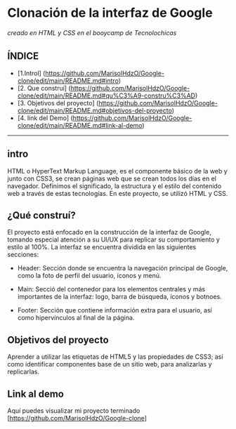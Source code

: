 # Clonación de la interfaz de Google 
###### creado en HTML y CSS en el booycamp de Tecnolochicas 

## ÍNDICE 
* [1.Introl] (https://github.com/MarisolHdzO/Google-clone/edit/main/README.md#intro)
* [2. Que construí] (https://github.com/MarisolHdzO/Google-clone/edit/main/README.md#qu%C3%A9-constru%C3%AD)
* [3. Objetivos del proyecto] (https://github.com/MarisolHdzO/Google-clone/edit/main/README.md#objetivos-del-proyecto)
* [4. link del Demo] (https://github.com/MarisolHdzO/Google-clone/edit/main/README.md#link-al-demo)

***

## intro 
HTML o HyperText Markup Language, es el componente básico de la web y junto con CSS3, se crean páginas web que se crean todos los días en el navegador. Definimos el significado, la estructura y el estilo del contenido web a través de estas tecnologías. 
En este proyecto, se utilizó HTML y CSS. 

## ¿Qué construí?
El proyecto está enfocado en la construcción de la interfaz de Google, tomando especial atención a su UI/UX para replicar su comportamiento y estilo al 100%. La interfaz se encuentra dividida en las siguientes secciones: 

* Header: Sección donde se encuentra la navegación principal de Google, como la foto de perfil del usuario, íconos y menú. 

* Main: Secció del contenedor para los elementos centrales y más importantes de la interfaz: logo, barra de búsqueda, íconos y botnoes. 
* Footer: Sección que contiene información extra para el usuario, así como hipervínculos al final de la página.

## Objetivos del proyecto 
Aprender a utilizar las etiquetas de HTML5 y las propiedades de CSS3; así como identificar componentes base de un sitio web, para analizarlas y replicarlas. 

## Link al demo
Aquí puedes visualizar mi proyecto terminado 
[https://github.com/MarisolHdzO/Google-clone]
